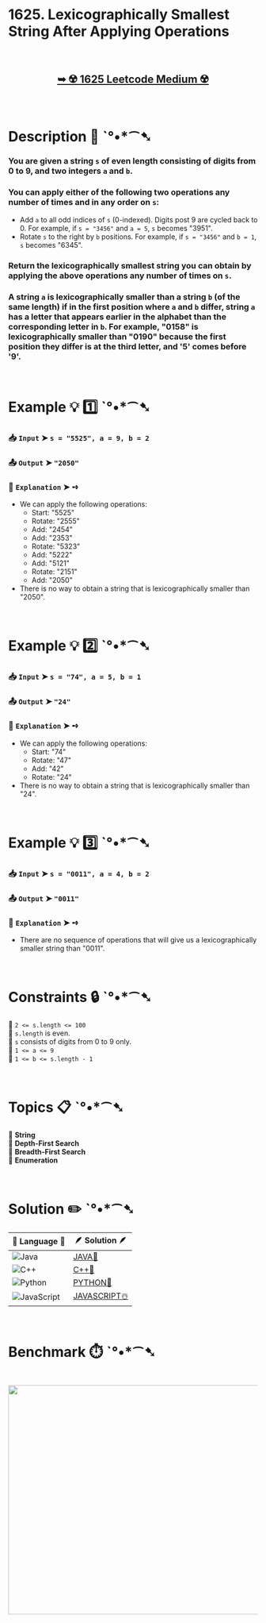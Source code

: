 # 1625. Lexicographically Smallest String After Applying Operations

</br>

<h2 align="center"> 

<a href="https://leetcode.com/problems/lexicographically-smallest-string-after-applying-operations/description/?envType=daily-question&envId=2025-10-19"><strong>➥ ☢️ 1625 Leetcode Medium ☢️ </strong></a>
</h2>

</br>

# Description 📜 ˋ°•*⁀➷

### You are given a string `s` of even length consisting of digits from 0 to 9, and two integers `a` and `b`.

### You can apply either of the following two operations any number of times and in any order on `s`:

- Add `a` to all odd indices of `s` (0-indexed). Digits post 9 are cycled back to 0. For example, if `s = "3456"` and `a = 5`, `s` becomes "3951".
- Rotate `s` to the right by `b` positions. For example, if `s = "3456"` and `b = 1`, `s` becomes "6345".

### Return the lexicographically smallest string you can obtain by applying the above operations any number of times on `s`.

### A string `a` is lexicographically smaller than a string `b` (of the same length) if in the first position where `a` and `b` differ, string `a` has a letter that appears earlier in the alphabet than the corresponding letter in `b`. For example, "0158" is lexicographically smaller than "0190" because the first position they differ is at the third letter, and '5' comes before '9'.

</br>

# Example 💡 1️⃣ ˋ°•*⁀➷

  ### 📥 `Input`  ➤ `s = "5525", a = 9, b = 2`

  ### 📤 `Output`  ➤ `"2050"`

  ### 🔦 `Explanation`  ➤ ➺

  - We can apply the following operations:
    - Start:  "5525"
    - Rotate: "2555"
    - Add:    "2454"
    - Add:    "2353"
    - Rotate: "5323"
    - Add:    "5222"
    - Add:    "5121"
    - Rotate: "2151"
    - Add:    "2050"
  - There is no way to obtain a string that is lexicographically smaller than "2050".

</br>

# Example 💡 2️⃣ ˋ°•*⁀➷

  ### 📥 `Input`  ➤ `s = "74", a = 5, b = 1`

  ### 📤 `Output`  ➤ `"24"`

  ### 🔦 `Explanation`  ➤ ➺

  - We can apply the following operations:
    - Start:  "74"
    - Rotate: "47"
    - Add:    "42"
    - Rotate: "24"
  - There is no way to obtain a string that is lexicographically smaller than "24".

</br>

# Example 💡 3️⃣ ˋ°•*⁀➷

  ### 📥 `Input`  ➤ `s = "0011", a = 4, b = 2`

  ### 📤 `Output`  ➤ `"0011"`

  ### 🔦 `Explanation`  ➤ ➺

  - There are no sequence of operations that will give us a lexicographically smaller string than "0011".

</br>

# Constraints 🔒 ˋ°•*⁀➷

🔹 `2 <= s.length <= 100` </br>
🔹 `s.length` is even. </br>
🔹 `s` consists of digits from 0 to 9 only. </br>
🔹 `1 <= a <= 9` </br>
🔹 `1 <= b <= s.length - 1` </br>

</br>

# Topics 📋 ˋ°•*⁀➷

🔸 **String** </br>
🔸 **Depth-First Search** </br>
🔸 **Breadth-First Search** </br>
🔸 **Enumeration** </br>

</br>

# Solution ✏️ ˋ°•*⁀➷

| 📒 Language 📒  | 🪶 Solution 🪶 |
| ------------- | ------------- |
|  ![Java](https://img.shields.io/badge/java-%23ED8B00.svg?style=for-the-badge&logo=openjdk&logoColor=white)  | [JAVA🍁](https://github.com/Prakhar-002/LEETCODE/blob/main/%F0%9F%8D%84%20Daily%20Challenge%202025%20%F0%9F%8D%B3/%F0%9F%94%AC%20Examine%20Thoroughly%20%F0%9F%A7%AC/10%20Oct%20%F0%9F%9B%95/19%20-%2010%20-%202025%20---%201625.%20Lexicographically%20Smallest%20String%20After%20Applying%20Operations%20%E2%98%83%EF%B8%8F%20%F0%9F%8D%81%20%F0%9F%8D%B0%20%F0%9F%8E%B2/%F0%9F%8D%81JAVA%20-%201625.%20Lexicographically%20Smallest%20String.java) |
|  ![C++](https://img.shields.io/badge/c++-%2300599C.svg?style=for-the-badge&logo=c%2B%2B&logoColor=white)  | [C++🎲](https://github.com/Prakhar-002/LEETCODE/blob/main/%F0%9F%8D%84%20Daily%20Challenge%202025%20%F0%9F%8D%B3/%F0%9F%94%AC%20Examine%20Thoroughly%20%F0%9F%A7%AC/10%20Oct%20%F0%9F%9B%95/19%20-%2010%20-%202025%20---%201625.%20Lexicographically%20Smallest%20String%20After%20Applying%20Operations%20%E2%98%83%EF%B8%8F%20%F0%9F%8D%81%20%F0%9F%8D%B0%20%F0%9F%8E%B2/%F0%9F%8E%B2CPP%20-%201625.%20Lexicographically%20Smallest%20String%20A.cpp)  |
|  ![Python](https://img.shields.io/badge/python-3670A0?style=for-the-badge&logo=python&logoColor=ffdd54)    | [PYTHON🍰](https://github.com/Prakhar-002/LEETCODE/blob/main/%F0%9F%8D%84%20Daily%20Challenge%202025%20%F0%9F%8D%B3/%F0%9F%94%AC%20Examine%20Thoroughly%20%F0%9F%A7%AC/10%20Oct%20%F0%9F%9B%95/19%20-%2010%20-%202025%20---%201625.%20Lexicographically%20Smallest%20String%20After%20Applying%20Operations%20%E2%98%83%EF%B8%8F%20%F0%9F%8D%81%20%F0%9F%8D%B0%20%F0%9F%8E%B2/%F0%9F%8D%B0PYTHON%20-%201625.%20Lexicographically%20Smallest%20String.py) |
| ![JavaScript](https://img.shields.io/badge/javascript-%23323330.svg?style=for-the-badge&logo=javascript&logoColor=%23F7DF1E)   | [JAVASCRIPT☃️](https://github.com/Prakhar-002/LEETCODE/blob/main/%F0%9F%8D%84%20Daily%20Challenge%202025%20%F0%9F%8D%B3/%F0%9F%94%AC%20Examine%20Thoroughly%20%F0%9F%A7%AC/10%20Oct%20%F0%9F%9B%95/19%20-%2010%20-%202025%20---%201625.%20Lexicographically%20Smallest%20String%20After%20Applying%20Operations%20%E2%98%83%EF%B8%8F%20%F0%9F%8D%81%20%F0%9F%8D%B0%20%F0%9F%8E%B2/%E2%98%83%EF%B8%8FJAVASCRIPT%20-%201625.%20Lexicographically%20Smallest%20St.js) |

</br>

# Benchmark ⏱️ ˋ°•*⁀➷

<h1  align="center" >

<img src ="https://github.com/user-attachments/assets/57d7084e-3aec-4a88-9b5a-0ce1a632ad29" width = "700px" height="462px" />

</h1>
